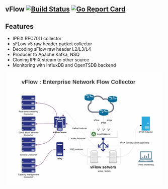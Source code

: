 ## vFlow [![Build Status](https://travis-ci.org/VerizonDigital/vflow.svg?branch=master)](https://travis-ci.org/VerizonDigital/vflow) [![Go Report Card](https://goreportcard.com/badge/github.com/VerizonDigital/vflow)](https://goreportcard.com/report/github.com/VerizonDigital/vflow)


## Features
- IPFIX RFC7011 collector
- sFLow v5 raw header packet collector
- Decoding sFlow raw header L2/L3/L4 
- Producer to Apache Kafka, NSQ
- Cloning IPFIX stream to other source
- Monitoring with InfluxDB and OpenTSDB backend

![Alt text](/docs/imgs/vflow.gif?raw=true "vFlow")
